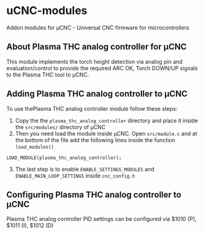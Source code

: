 # uCNC-modules

Addon modules for µCNC - Universal CNC firmware for microcontrollers

## About Plasma THC analog controller for µCNC

This module implements the torch height detection via analog pin and evaluation/control to provide the required ARC OK, Torch DOWN/UP signals to the Plasma THC tool to µCNC.

## Adding Plasma THC analog controller to µCNC

To use thePlasma THC analog controller module follow these steps:

1. Copy the the `plasma_thc_analog_controller` directory and place it inside the `src/modules/` directory of µCNC
2. Then you need load the module inside µCNC. Open `src/module.c` and at the bottom of the file add the following lines inside the function `load_modules()`

```
LOAD_MODULE(plasma_thc_analog_controller);
```

3. The last step is to enable `ENABLE_SETTINGS_MODULES` and `ENABLE_MAIN_LOOP_SETTINGS` inside `cnc_config.h`

## Configuring Plasma THC analog controller to µCNC

Plasma THC analog controller PID settings can be configured via $1010 (P), $1011 (I), $1012 (D)
